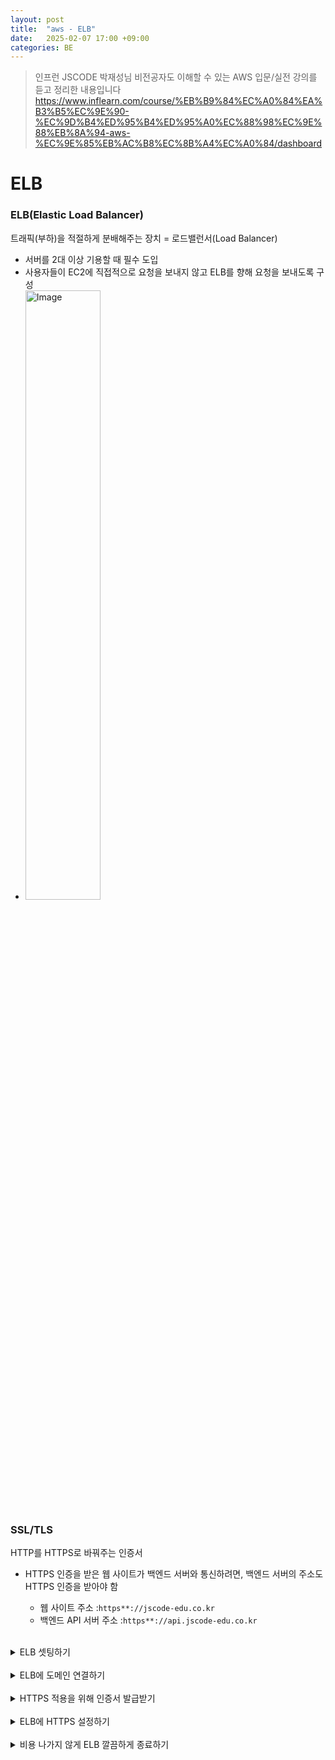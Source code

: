```yaml
---
layout: post
title:  "aws - ELB"
date:   2025-02-07 17:00 +09:00
categories: BE
---
```

> 인프런 JSCODE 박재성님 비전공자도 이해할 수 있는 AWS 입문/실전 강의를 듣고 정리한 내용입니다   
https://www.inflearn.com/course/%EB%B9%84%EC%A0%84%EA%B3%B5%EC%9E%90-%EC%9D%B4%ED%95%B4%ED%95%A0%EC%88%98%EC%9E%88%EB%8A%94-aws-%EC%9E%85%EB%AC%B8%EC%8B%A4%EC%A0%84/dashboard

# ELB
### ELB(Elastic Load Balancer)   
트래픽(부하)을 적절하게 분배해주는 장치 = 로드밸런서(Load Balancer)
- 서버를 2대 이상 기용할 때 필수 도입
- 사용자들이 EC2에 직접적으로 요청을 보내지 않고 ELB를 향해 요청을 보내도록 구성
- <img width="50%" alt="Image" src="https://github.com/user-attachments/assets/8f426d64-0684-464a-bc91-50df24978718" />

### SSL/TLS
HTTP를 HTTPS로 바꿔주는 인증서
- HTTPS 인증을 받은 웹 사이트가 백엔드 서버와 통신하려면, 백엔드 서버의 주소도 HTTPS 인증을 받아야 함  

    - 웹 사이트 주소 :`https**://jscode-edu.co.kr`
    - 백엔드 API 서버 주소 :`https**://api.jscode-edu.co.kr`


<br />

<details>
<summary>ELB 셋팅하기</summary>
<div markdown="1">

`AWS>EC2>로드밸런싱>로드밸런서`

1. 리전(Region)을 선택

2. 로드 밸런서 생성

3. 3가지 로드 밸런서 유형 중 Application Load Balancer(ALB)를 선택
- 기본 구성
    - 체계
        - **인터넷 경계**와 **내부**라는 옵션이 있음
        - **내부** 옵션은 Private IP를 활용할 때 사용
        - 여기선 **인터넷 경계** 옵션을 선택


    - IP 주소 유형
        - **IPv4**와 **듀얼 스택**이라는 옵션이 있음
        - IPv6을 사용하는 EC2 인스턴스가 없다면 **IPv4**를 선택하면 됨


- 네트워크 매핑
    - 로드 밸런서가 어떤 가용 영역으로만 트래픽을 보낼 건지 제한하는 기능


---
`AWS>EC2>네트워크 및 보안>보안 그룹`
- 보안 그룹 생성
- 인바운드 규칙
    - 80(HTTP), 443(HTTPS) 포트로 모든 IP에 대해 요청을 받을 수 있게 설정
    - 소스는 IPv4로 들어오는 누구나


---
`AWS>EC2>로드밸런싱>로드밸런서`
4. ELB 만드는 창으로 돌아와서 보안 그룹 등록
- 리스너 및 라우팅
    - 대상 그룹(Target Group, ELB로 들어온 요청을 어디로 보낼지) 생성
    - 대상 유형 선택
        - EC2에서 만든 특정 인스턴스로 트래픽을 전달할 때는 인스턴스 옵션을 선택


    - ELB가 사용자로부터 트래픽을 받아 대상 그룹에게 어떤 방식으로 전달할 지 설정
        - 프토토콜 : 포트 - HTTP 80
        - IP 주소 유형 - IPv4 
        - 프로토콜 버전 - HTTP1


    - 상태 검사(= Health Check, 헬스 체크)
        - ELB는 주기적으로(기본 30초 간격) 대상 그룹에 속해있는 각각의 EC2 인스턴스에 요청을 보냄
            - 그 요청에 대한 200번대(HTTP Status Code) 응답이 잘 날라온다면 서버가 정상적으로 잘 작동되고 있다고 판단
            - 만약 요청을 보냈는데 200번대의 응답이 날라오지 않는다면 서버가 고장났다고 판단, 그 EC2 인스턴스로는 요청(트래픽)을 보내지 않음


        - 특정 EC2 인스턴스 내에 있는 서버가 예상치 못한 에러로 고장나도 효율적인 요청(트래픽)의 분배가 가능해짐
        - 정상적인 헬스 체크 기능을 위해 EC2 인스턴스에서 작동하고 있는 백엔드 서버에 Health Check용 API를 만들어야 함


    - 대상 등록


5. ELB 만드는 창으로 돌아와서 대상 그룹(Target Group) 등록

6. 로드밸런서 생성

7. health check api를 서버에서 넣어주고 서버를 다시 실행시켜주기

- <img width="80%" alt="Image" src="https://github.com/user-attachments/assets/91c63b15-1f71-4cc8-b545-a5a4bf5ee53b" />

- 로드밸런서에 들어가면 나오는 DNS 이름으로도 접근 가능
</div>
</details>

<br />

<details>
<summary>ELB에 도메인 연결하기</summary>
<div markdown="1">

1. Route 53에서 EC2에 연결되어 있던 레코드 삭제

2. Route 53에서 ELB에 도메인 연결
    - 레코드 생성
    - 레코드 유형은 A
    - 별칭 키고 트래픽 라우팅 대상은 Application/Classic Load Balancer에 대한 별칭
    - 리전과 로드밸런서 선택
    - 레코드 생성 완료 후 해당 도메인으로 연결 잘 되는지 확인
</div>
</details>

<br />

<details>
<summary>HTTPS 적용을 위해 인증서 발급받기</summary>
<div markdown="1">

`AWS Certificate Manager`

1. 인증서 요청
    - 퍼블릭 인증서 요청
    - 만든 도메인 이름


2. 인증서 검증 : 내가 소유한 도메인이 맞는 지 검증
    - Route 53에서 레코드 생성
    - 레코드 생성


3. 새로고침해서 검증 완료
    - 인증서 나열에서도 확인 가능


</div>
</details>

<br />

<details>
<summary>ELB에 HTTPS 설정하기</summary>
<div markdown="1">

`EC2>로드 밸런서>server>리스너 및 규칙`
1. 리스너 추가
    - HTTPS에 대한
    - 프로토콜: HTTPS
    - 대상 그룹 선택
    - 보안 리스너 설정
        - 인증서 선택


2. 아까 구매한 도메인에 https://를 붙여서 접속 확인
    - <img width="80%" alt="Image" src="https://github.com/user-attachments/assets/7ab84331-2f9e-4153-89af-fc2dc1561ced" />


3. HTTP로 접속할 경우 HTTPS로 전환되도록 설정
    - 기존 HTTP:80 리스너를 리스너 관리>삭제
    - 리스너 추가
        - 프로토콜: HTTP
        - 라우팅 액션: URL로 리디렉션
        - 포트 입력


4. HTTP로 접속해도 HTTPS로 잘 전환되는 지 확인
</div>
</details>

<br />

<details>
<summary>비용 나가지 않게 ELB 깔끔하게 종료하기</summary>
<div markdown="1">

1. 로드밸런서>작업>로드밸런서 삭제
2. EC2 대시보드>인스턴스>인스턴스 상태>종료
3. 탄력적 IP 연결 해제>릴리즈


</div>
</details>